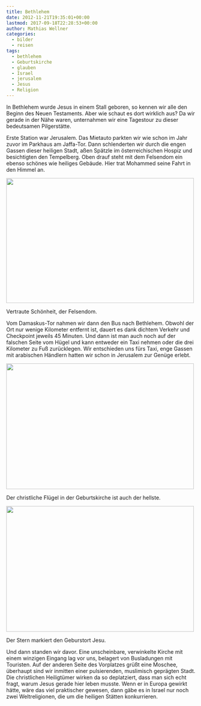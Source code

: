 ```yaml
---
title: Bethlehem
date: 2012-11-21T19:35:01+00:00
lastmod: 2017-09-18T22:28:53+00:00
author: Mathias Wellner
categories:
  - bilder
  - reisen
tags:
  - bethlehem
  - Geburtskirche
  - glauben
  - Israel
  - jerusalem
  - Jesus
  - Religion
---
```

In Bethlehem wurde Jesus in einem Stall geboren, so kennen wir alle den Beginn des Neuen Testaments. Aber wie schaut es dort wirklich aus? Da wir gerade in der Nähe waren, unternahmen wir eine Tagestour zu dieser bedeutsamen Pilgerstätte.

Erste Station war Jerusalem. Das Mietauto parkten wir wie schon im Jahr zuvor im Parkhaus am Jaffa-Tor. Dann schlenderten wir durch die engen Gassen dieser heiligen Stadt, aßen Spätzle im österreichischen Hospiz und besichtigten den Tempelberg. Oben drauf steht mit dem Felsendom ein ebenso schönes wie heiliges Gebäude. Hier trat Mohammed seine Fahrt in den Himmel an. 

<div style="width: 510px" class="wp-caption aligncenter">
  <img src="https://lh6.googleusercontent.com/-3hR7Mlf155s/ULHiRY0rd6I/AAAAAAAAAxE/qnvk1tU5zaY/s800/MW_20121121_3266.jpg" height="333" width="500" />
  
  <p class="wp-caption-text">
    Vertraute Schönheit, der Felsendom.<br />
  </p>
</div>

Vom Damaskus-Tor nahmen wir dann den Bus nach Bethlehem. Obwohl der Ort nur wenige Kilometer entfernt ist, dauert es dank dichtem Verkehr und Checkpoint jeweils 45 Minuten. Und dann ist man auch noch auf der falschen Seite vom Hügel und kann entweder ein Taxi nehmen oder die drei Kilometer zu Fuß zurücklegen. Wir entschieden uns fürs Taxi, enge Gassen mit arabischen Händlern hatten wir schon in Jerusalem zur Genüge erlebt. 

<div style="width: 510px" class="wp-caption aligncenter">
  <img src="https://lh5.googleusercontent.com/-ixVsBmJ7QgA/ULHiVUYynEI/AAAAAAAAAyM/wZz_Tcw1YZw/s800/MW_20121121_3289.jpg" height="335" width="500" />
  
  <p class="wp-caption-text">
    Der christliche Flügel in der Geburtskirche ist auch der hellste.<br />
  </p>
</div>

<div style="width: 510px" class="wp-caption aligncenter">
  <img src="https://lh3.googleusercontent.com/-CCBZW1vahYk/ULHiTjJ3jgI/AAAAAAAAAx4/lP9z98wbcmY/s800/MW_20121121_3281.jpg" height="335" width="500" />
  
  <p class="wp-caption-text">
    Der Stern markiert den Geburstort Jesu.<br />
  </p>
</div>

Und dann standen wir davor. Eine unscheinbare, verwinkelte Kirche mit einem winzigen Eingang lag vor uns, belagert von Busladungen mit Touristen. Auf der anderen Seite des Vorplatzes grüßt eine Moschee, überhaupt sind wir inmitten einer pulsierenden, muslimisch geprägten Stadt. Die christlichen Heiligtümer wirken da so deplatziert, dass man sich echt fragt, warum Jesus gerade hier leben musste. Wenn er in Europa gewirkt hätte, wäre das viel praktischer gewesen, dann gäbe es in Israel nur noch zwei Weltreligionen, die um die heiligen Stätten konkurrieren.